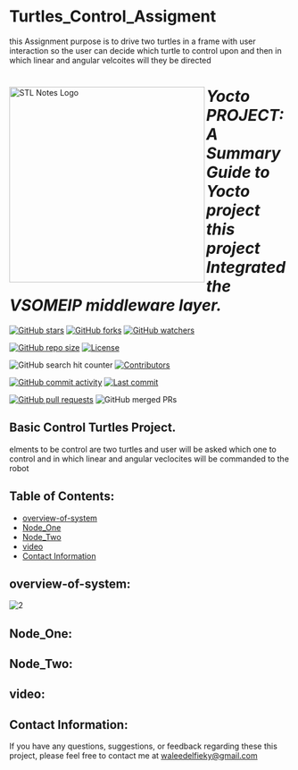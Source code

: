 # Turtles_Control_Assigment

this Assignment purpose is to drive two turtles in a frame with user interaction so the user can decide which turtle to control upon and then in which linear and angular velcoites will they be directed
<div>
<img align="left" src="https://github.com/waleedelfieky/yocto-vsomeip-project/assets/126036494/158df6f5-4402-406b-bfde-e41f1efe758c" alt="STL Notes Logo" width="350">


# *Yocto PROJECT: A Summary Guide to Yocto project this project Integrated the VSOMEIP middleware layer.*

[![GitHub stars](https://img.shields.io/github/stars/waleedelfieky/Turtles_Control_Assigment?style=social)](https://github.com/waleedelfieky/Turtles_Control_Assigment/stargazers) 
[![GitHub forks](https://img.shields.io/github/forks/waleedelfieky/Turtles_Control_Assigment?style=social)](https://github.com/waleedelfieky/Turtles_Control_Assigment/network/members) 
[![GitHub watchers](https://img.shields.io/github/watchers/waleedelfieky/Turtles_Control_Assigment?style=social)](https://github.com/waleedelfieky/Turtles_Control_Assigment/watchers)

[![GitHub repo size](https://img.shields.io/github/repo-size/waleedelfieky/Turtles_Control_Assigment)](https://github.com/waleedelfieky/Turtles_Control_Assigment) 
[![License](https://img.shields.io/github/license/waleedelfieky/Turtles_Control_Assigment)](https://github.com/waleedelfieky/Turtles_Control_Assigment/blob/main/LICENSE) 

![GitHub search hit counter](https://img.shields.io/github/search/waleedelfieky/Turtles_Control_Assigment/goto?style=flat-square)
[![Contributors](https://img.shields.io/github/contributors/waleedelfieky/Turtles_Control_Assigment)](https://github.com/waleedelfieky/Turtles_Control_Assigment/graphs/contributors)

[![GitHub commit activity](https://img.shields.io/github/commit-activity/m/waleedelfieky/Turtles_Control_Assigment)](https://github.com/waleedelfieky/Turtles_Control_Assigment/commits/main) 
[![Last commit](https://img.shields.io/github/last-commit/waleedelfieky/Turtles_Control_Assigment)](https://github.com/waleedelfieky/Turtles_Control_Assigment/commits/main) 

[![GitHub pull requests](https://img.shields.io/github/issues-pr/waleedelfieky/Turtles_Control_Assigment)](https://github.com/waleedelfieky/Turtles_Control_Assigment/pulls)
![GitHub merged PRs](https://img.shields.io/github/issues-pr-closed/waleedelfieky/Turtles_Control_Assigment?style=flat-square)
</div>


## Basic Control Turtles Project.

elments to be control are two turtles and user will be asked which one to control and in which linear and angular veclocites will be commanded to the robot
  
## Table of Contents:

- [overview-of-system](#overview-of-system)
- [Node_One](#Node_One)
- [Node_Two](#Node_Two)
- [video](#video)
- [Contact Information](#contact-information)

## overview-of-system:


![2](https://github.com/user-attachments/assets/e494c0ac-0f69-436a-bb65-0bec27a4422f)



## Node_One:

## Node_Two:

## video:

## Contact Information:

If you have any questions, suggestions, or feedback regarding these this project, please feel free to contact me at waleedelfieky@gmail.com

